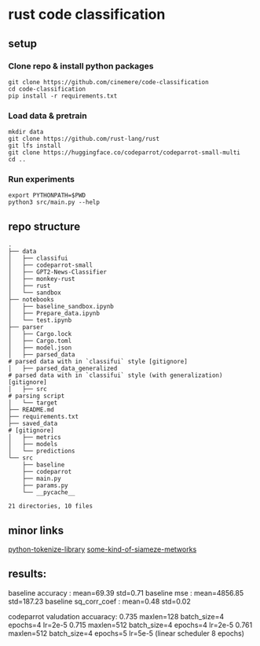 # rust code classification

## setup

### Clone repo & install python packages
```
git clone https://github.com/cinemere/code-classification
cd code-classification
pip install -r requirements.txt
```
### Load data & pretrain
```
mkdir data
git clone https://github.com/rust-lang/rust
git lfs install
git clone https://huggingface.co/codeparrot/codeparrot-small-multi
cd ..
```

### Run experiments
```
export PYTHONPATH=$PWD
python3 src/main.py --help
```

## repo structure
```
.
├── data
│   ├── classifui
│   ├── codeparrot-small
│   ├── GPT2-News-Classifier
│   ├── monkey-rust
│   ├── rust
│   └── sandbox
├── notebooks
│   ├── baseline_sandbox.ipynb
│   ├── Prepare_data.ipynb
│   └── test.ipynb
├── parser
│   ├── Cargo.lock
│   ├── Cargo.toml
│   ├── model.json
│   ├── parsed_data                                                    # parsed data with in `classifui` style [gitignore]
│   ├── parsed_data_generalized                                        # parsed data with in `classifui` style (with generalization) [gitignore]
│   ├── src                                                            # parsing script
│   └── target
├── README.md
├── requirements.txt
├── saved_data                                                         # [gitignore]
│   ├── metrics
│   ├── models
│   └── predictions
└── src
    ├── baseline
    ├── codeparrot
    ├── main.py
    ├── params.py
    └── __pycache__

21 directories, 10 files
```

## minor links
[python-tokenize-library](https://docs.python.org/3/library/tokenize.html#tokenize.generate_tokens)
[some-kind-of-siameze-metworks](https://github.com/IlyaGusev/tgcontest)

## results:

baseline accuracy : mean=69.39 std=0.71
baseline mse : mean=4856.85 std=187.23
baseline sq_corr_coef : mean=0.48 std=0.02

codeparrot valudation accuaracy:
0.735 maxlen=128 batch_size=4 epochs=4 lr=2e-5
0.715 maxlen=512 batch_size=4 epochs=4 lr=2e-5
0.761 maxlen=512 batch_size=4 epochs=5 lr=5e-5 (linear scheduler 8 epochs)
